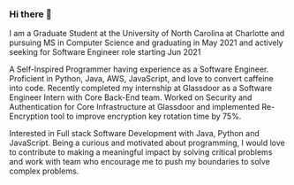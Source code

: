 ### Hi there 👋
I am a Graduate Student at the University of North Carolina at Charlotte and pursuing MS in Computer Science and graduating in May 2021 and actively seeking for Software Engineer role starting Jun 2021

A Self-Inspired Programmer having experience as a Software Engineer. Proficient in Python, Java, AWS, JavaScript, and love to convert caffeine into code. Recently completed my internship at Glassdoor as a Software Engineer Intern with Core Back-End team.
Worked on Security and Authentication for Core Infrastructure at Glassdoor and implemented Re-Encryption tool to improve encryption key rotation time by 75%.

Interested in Full stack Software Development with Java, Python and JavaScript. Being a curious and motivated about programming, I would love to contribute to making a meaningful impact by solving critical problems and work with team who encourage me to push my boundaries to solve complex problems.
